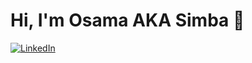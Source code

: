 
# Hi, I'm Osama AKA Simba 🦁 


[![LinkedIn](https://img.shields.io/badge/-LinkedIn-0A66C2?logo=linkedin&style=flat-square)](https://www.linkedin.com/in/osama-elshareef-550119214/)

